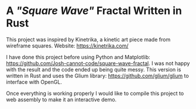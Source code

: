 # A *"Square Wave"* Fractal Written in Rust

This project was inspired by Kinetrika, a kinetic art piece
made from wireframe squares. Website: https://kinetrika.com/

I have done this project before using Python and Matplotlib:
https://github.com/Josh-cannot-code/square-wave-fractal. I was
not happy with the result and the code ended up being 
quite messy. This version is written in Rust and uses the
Glium library: https://github.com/glium/glium to interface with
OpenGL.

Once everything is working properly I would like to compile 
this project to web assembly to make it an interactive
demo.